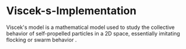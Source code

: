 # Viscek-s-Implementation
Viscek's model is a mathematical model used to study the collective behavior of self-propelled particles in a 2D space, essentially imitating flocking or swarm behavior . 

